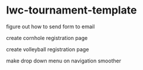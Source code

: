 # lwc-tournament-template

figure out how to send form to email

create cornhole registration page

create volleyball registration page

make drop down menu on navigation smoother
